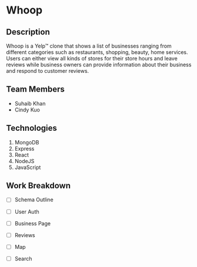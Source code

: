 # Whoop

## Description

Whoop is a Yelp™ clone that shows a list of businesses ranging from different categories such as restaurants, shopping, beauty, home services. Users can either view all kinds of stores for their store hours and leave reviews while business owners can provide information about their business and respond to customer reviews.

## Team Members

* Suhaib Khan
* Cindy Kuo

## Technologies

 1. MongoDB
 2. Express
 3. React
 4. NodeJS
 5. JavaScript

## Work Breakdown

- [ ] Schema Outline
- [ ] User Auth
- [ ] Business Page
- [ ] Reviews
- [ ] Map
- [ ] Search



